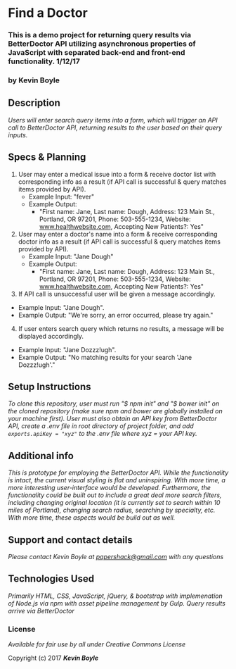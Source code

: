 # Find a Doctor
### This is a demo project for returning query results via BetterDoctor API utilizing asynchronous properties of JavaScript with separated back-end and front-end functionality. 1/12/17
### by **Kevin Boyle**

## Description

_Users will enter search query items into a form, which will trigger an API call to BetterDoctor API, returning results to the user based on their query inputs._


## Specs & Planning

1. User may enter a medical issue into a form & receive doctor list with corresponding info as a result (if API call is successful & query matches items provided by API).
    * Example Input: "fever"
    * Example Output:
        - "First name: Jane,
           Last name: Dough,
           Address: 123 Main St., Portland, OR 97201,
           Phone: 503-555-1234,
           Website: www.healthwebsite.com,
           Accepting New Patients?: Yes"
2. User may enter a doctor's name into a form & receive corresponding doctor info as a result (if API call is successful & query matches items provided by API).
    * Example Input: "Jane Dough"
    * Example Output:
        - "First name: Jane,
           Last name: Dough,
           Address: 123 Main St., Portland, OR 97201,
           Phone: 503-555-1234,
           Website: www.healthwebsite.com,
           Accepting New Patients?: Yes"
3. If API call is unsuccessful user will be given a message accordingly.
  * Example Input: "Jane Dough".
  * Example Output: "We're sorry, an error occurred, please try again."
4. If user enters search query which returns no results, a message will be displayed accordingly.
  * Example Input: "Jane Dozzz!ugh".
  * Example Output: "No matching results for your search 'Jane Dozzz!ugh'."



## Setup Instructions
_To clone this repository, user must run "$ npm init" and "$ bower init" on the cloned repository (make sure npm and bower are globally installed on your machine first). User must also obtain an API key from BetterDoctor API, create a .env file in root directory of project folder, and add `exports.apiKey = "xyz"` to the .env file where xyz = your API key._

## Additional info
_This is prototype for employing the BetterDoctor API. While the functionality is intact, the current visual styling is flat and uninspiring. With more time, a more interesting user-interface would be developed. Furthermore, the functionality could be built out to include a great deal more search filters, including changing original location (it is currently set to search within 10 miles of Portland), changing search radius, searching by specialty, etc. With more time, these aspects would be build out as well._


## Support and contact details

_Please contact Kevin Boyle at papershack@gmail.com with any questions_

## Technologies Used

_Primarily HTML, CSS, JavaScript, jQuery, & bootstrap with implemenation of Node.js via npm with asset pipeline management by Gulp. Query results arrive via BetterDoctor_

### License

*Available for fair use by all under Creative Commons License*

Copyright (c) 2017 **_Kevin Boyle_**
